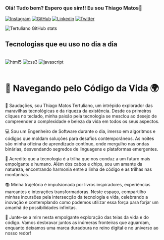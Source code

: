 
### Olá! Tudo bem? Espero que sim!! Eu sou Thiago Matos📁

[![Instagram](https://img.shields.io/badge/Instagram-E4405F?style=for-the-badge&logo=instagram&logoColor=white
)](https://www.instagram.com/tthiagoficial_/)
[![GitHub](https://img.shields.io/badge/GitHub-100000?style=for-the-badge&logo=github&logoColor=white
)](https://github.com/ThiagoMatosT)
[![Linkedin](https://img.shields.io/badge/LinkedIn-0077B5?style=for-the-badge&logo=linkedin&logoColor=white
)](https://www.linkedin.com/in/thiago-matos-tertuliano-090b9a27a/)
[![Twitter](https://img.shields.io/badge/Twitter-1DA1F2?style=for-the-badge&logo=twitter&logoColor=white)](https://twitter.com/thiagobenm123)

![Tertuliano GitHub stats](https://github-readme-stats.vercel.app/api?username=tertuliano&show_icons=true&theme=me)

## Tecnologias que eu uso no dia a dia

<div style= "display: inline_block"><br/>
 <img align = "center" alt="html5" src="https://img.shields.io/badge/HTML5-E34F26?style=for-the-badge&logo=html5&logoColor=white"/>
 <img align = "center" alt="css3" src="https://img.shields.io/badge/CSS3-1572B6?style=for-the-badge&logo=css3&logoColor=white"/>
 <img align = "center" alt="javascript" src="https://img.shields.io/badge/JavaScript-F7DF1E?style=for-the-badge&logo=javascript&logoColor=black"/>
</div><br>

# 🚀 Navegando pelo Código da Vida 🌍

👋 Saudações, sou Thiago Matos Tertuliano, um intrépido explorador das maravilhas tecnológicas e da riqueza da existência. Desde os primeiros cliques no teclado, minha paixão pela tecnologia se mesclou ao desejo de compreender a complexidade e beleza da vida em todos os seus aspectos.

💻 Sou um Engenheiro de Software durante o dia, imerso em algoritmos e códigos que moldam soluções para desafios contemporâneos. As noites são minha oficina de aprendizado contínuo, onde mergulho nas ondas binárias, desvendando segredos de linguagens e plataformas emergentes.

🌱 Acredito que a tecnologia é a trilha que nos conduz a um futuro mais empolgante e humano. Além dos cabos e chips, sou um amante da natureza, encontrando harmonia entre a linha de código e as trilhas nas montanhas.

📚 Minha trajetória é impulsionada por livros inspiradores, experiências marcantes e interações transformadoras. Neste espaço, compartilho minhas incursões pela intersecção da tecnologia e vida, celebrando a inovação e contemplando como podemos utilizar essa força para forjar um amanhã de possibilidades infinitas.

🌟 Junte-se a mim nesta empolgante exploração das teias da vida e do código. Vamos desbravar juntos as inúmeras fronteiras que aguardam, enquanto deixamos uma marca duradoura no reino digital e no universo ao nosso redor!





